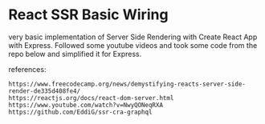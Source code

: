 # React SSR Basic Wiring
 very basic implementation of Server Side Rendering with Create React App with Express.
 Followed some youtube videos and took some code from the repo below and simplified it for Express.

references:
```
https://www.freecodecamp.org/news/demystifying-reacts-server-side-render-de335d408fe4/
https://reactjs.org/docs/react-dom-server.html
https://www.youtube.com/watch?v=NwyQONeqRXA
https://github.com/EddiG/ssr-cra-graphql
```

